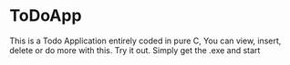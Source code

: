 # ToDoApp
This is a Todo Application entirely coded in pure C, You can view, insert, delete or do more with this. Try it out. Simply get the .exe and start
